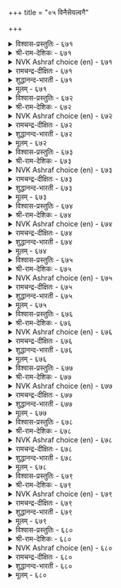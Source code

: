 +++
title = "०५ विनैसॆयल्वगै"

+++


<details><summary>विश्वास-प्रस्तुतिः - ६७१</summary>

सूऴ्च्चि मुडिवु तुणिवॆय्दल् अत्तुणिवु  
ताऴ्च्चियुळ् तङ्गुदल् तीदु।       ६७१
</details>

<details><summary>श्री-राम-देशिकः - ६७१</summary>

अधिकारः ६८. कार्याचरणप्रकारः  
अनिवार्यमिदं चेति विमर्शन्निर्णये सति ।  
आलस्यं नैव कर्तव्यमन्यथा व्यसनं भवेत् ॥ ६७१॥
</details>

<details><summary>NVK Ashraf choice (en) - ६७१</summary>

०६७१
The end of deliberation is decision.
To decide and dawdle is bad.
(P.S. Sundaram)
</details>

<details><summary>रामचन्द्र-दीक्षितः - ६७१</summary>

671\. cūḻcci muṭivu tuṇivu eytal; at tuṇivu  
tāḻcciyuḷ taṅkutal tītu.

671\. Decision is the result of deliberation. It is harmful to rest it low.  
</details>

<details><summary>शुद्धानन्द-भारती - ६७१</summary>

1\. சூழ்ச்சி முடிவு துணிவெய்தல் அத்துணிவு  
தாழ்ச்சியுள் தங்குதல் தீது.  
When counsel takes a resolve strong  
Weak delay of action is wrong.        671  
</details>

<details><summary>मूलम् - ६७१</summary>

सूऴ्च्चि मुडिवु तुणिवॆय्दल् अत्तुणिवु  
ताऴ्च्चियुळ् तङ्गुदल् तीदु।       ६७१
</details>

<details><summary>विश्वास-प्रस्तुतिः - ६७२</summary>

तूङ्गुग तूङ्गिच् चॆयऱ्पाल तूङ्गऱ्क  
तूङ्गादु सॆय्युम् विनै।       ६७२
</details>

<details><summary>श्री-राम-देशिकः - ६७२</summary>

यदालस्येन कर्तव्यं तत्रालस्य प्रदर्श्यताम् ।  
त्वरया करणीयं यत् तत्रालस्यं न शोभनाम् ॥ ६७२॥
</details>

<details><summary>NVK Ashraf choice (en) - ६७२</summary>

०६७२
Delay where delay is needed,
But do not delay when you must act.
(P.S. Sundaram)
</details>

<details><summary>रामचन्द्र-दीक्षितः - ६७२</summary>

672\. tūṅkuka, tūṅkic ceyaṟpāla; tūṅkaṟka,  
tūṅkātu ceyyum viṉai.

672\. Delay such things as call for delay. But never delay that which cannot be delayed.  
</details>

<details><summary>शुद्धानन्द-भारती - ६७२</summary>

2\. தூங்குக தூங்கிச் செயற்பால தூங்கற்க  
தூங்காது செய்யும் வினை.  
Delay such acts as need delay  
Delay not acts that need display.        672  
</details>

<details><summary>मूलम् - ६७२</summary>

तूङ्गुग तूङ्गिच् चॆयऱ्पाल तूङ्गऱ्क  
तूङ्गादु सॆय्युम् विनै।       ६७२
</details>

<details><summary>विश्वास-प्रस्तुतिः - ६७३</summary>

ङल्लुम्वा यॆल्लाम् विनैनण्ड्रे ऒल्लाक्काल्  
सॆल्लुम्वाय् नोक्किच् चॆयल्।       ६७३
</details>

<details><summary>श्री-राम-देशिकः - ६७३</summary>

लब्धेऽवकाशो सर्वत्र कृत्वा कार्यं समाप्यताम् ।  
तदभावे यदा यत्तु साध्यं तत् तत्र साध्यताम् ॥ ६७३॥
</details>

<details><summary>NVK Ashraf choice (en) - ६७३</summary>

०६७३
Better strike wherever possible;
Elsewhere, consider other feasible means. *
(P.S. Sundaram)
</details>

<details><summary>रामचन्द्र-दीक्षितः - ६७३</summary>

673\. ollum vāy ellām viṉai naṉṟē; ollākkāl,  
cellum vāy nōkkic ceyal.

673\. Achieve a thing wherever possible; if it were not possible adopt a cautious policy.  
</details>

<details><summary>शुद्धानन्द-भारती - ६७३</summary>

3\. ஒல்லும்வா யெல்லாம் வினைநன்றே ஒல்லாக்கால்  
செல்லும்வாய் நோக்கிச் செயல்.  
It's best to act when feasible  
If not see what is possible.        673  
</details>

<details><summary>मूलम् - ६७३</summary>

ङल्लुम्वा यॆल्लाम् विनैनण्ड्रे ऒल्लाक्काल्  
सॆल्लुम्वाय् नोक्किच् चॆयल्।       ६७३
</details>

<details><summary>विश्वास-प्रस्तुतिः - ६७४</summary>

विनैबगै ऎण्ड्रिरण्डिन् ऎच्चम् निनैयुङ्गाल्  
तीयॆच्चम् पोलत् तॆऱुम्।       ६७४
</details>

<details><summary>श्री-राम-देशिकः - ६७४</summary>

आरब्धकार्ये यच्छिष्टं शिष्टं यद्धतशत्रुषु ।  
द्वयं गूढं सदन्ते तु दहेच्छिष्टस्फुलिङ्गवत् ॥ ६७४॥
</details>

<details><summary>NVK Ashraf choice (en) - ६७४</summary>

०६७४
Both tasks and foes, if left unfinished,
Will destroy like fire left un-extinguished. *
(Satguru Subramuniyaswami), ( Shuddhananda Bharatiar)
</details>

<details><summary>रामचन्द्र-दीक्षितः - ६७४</summary>

674\. viṉai, pakai eṉṟu iraṇṭiṉ eccam, niṉaiyuṅkāl,  
tī eccam pōlat teṟum.

674\. An unfinished deed and an unfinished fight will like a half extinguished fire, cause ultimate harm.  
</details>

<details><summary>शुद्धानन्द-भारती - ६७४</summary>

4\. வினைபகை என்றிரண்டின் எச்சம் நினையுங்கால்  
தீயெச்சம் போலத் தெறும்.  
Work or foe left unfinished  
Flare up like fire unextinguished.        674  
</details>

<details><summary>मूलम् - ६७४</summary>

विनैबगै ऎण्ड्रिरण्डिन् ऎच्चम् निनैयुङ्गाल्  
तीयॆच्चम् पोलत् तॆऱुम्।       ६७४
</details>

<details><summary>विश्वास-प्रस्तुतिः - ६७५</summary>

पॊरुळ्गरुवि कालम् विनैयिडनॊडु ऐन्दुम्  
इरुळ्दीर ऎण्णिच् चॆयल्।       ६७५
</details>

<details><summary>श्री-राम-देशिकः - ६७५</summary>

द्रव्यकालक्रियाहेतुस्थलानामनुकूलताम् ।  
पञ्चानामपि विस्पष्ठं बुध्वा कार्यं विधीयताम् ॥ ६७५॥
</details>

<details><summary>NVK Ashraf choice (en) - ६७५</summary>

०६७५
Five things should be pondered before you act:
Resources, weapons, time, place and deed.
(P.S. Sundaram)
</details>

<details><summary>रामचन्द्र-दीक्षितः - ६७५</summary>

675\. poruḷ, karuvi, kālam, viṉai, iṭaṉoṭu aintum  
iruḷ tīra eṇṇic ceyal!.

675\. Do a thing after carefully deliberating on five things; resources, means, the time, the nature of the deed, and the place.  
</details>

<details><summary>शुद्धानन्द-भारती - ६७५</summary>

5\. பொருள்கருவி காலம் வினையிடனொடு ஐந்தும்  
இருள்தீர எண்ணிச் செயல்.  
Money and means, time, place and deed  
Decide these five and then proceed.        675  
</details>

<details><summary>मूलम् - ६७५</summary>

पॊरुळ्गरुवि कालम् विनैयिडनॊडु ऐन्दुम्  
इरुळ्दीर ऎण्णिच् चॆयल्।       ६७५
</details>

<details><summary>विश्वास-प्रस्तुतिः - ६७६</summary>

मुडिवुम् इडैयूऱुम् मुट्रियाङ्गु ऎय्दुम्  
पडुबयनुम् पार्त्तुच् चॆयल्।       ६७६
</details>

<details><summary>श्री-राम-देशिकः - ६७६</summary>

क्रियासम्बन्धिनो यत्नान् विघ्नान् सम्भावितान् तथा ।  
अन्ते महाफलप्राप्तिं त्रयं बुध्वा क्रियां कुरु ॥ ६७६॥
</details>

<details><summary>NVK Ashraf choice (en) - ६७६</summary>

०६७६
Weigh well before you plunge:
The inputs, impediments and gain.
(P.S. Sundaram)
</details>

<details><summary>रामचन्द्र-दीक्षितः - ६७६</summary>

676\. muṭivum, iṭaiyūṟum, muṟṟiyāṅku eytum  
paṭupayaṉum, pārttuc ceyal!.

676\. In doing a thing, weigh deeply your aim, the hindrances and the final gain thereof.  
</details>

<details><summary>शुद्धानन्द-भारती - ६७६</summary>

6\. முடிவும் இடையூறும் முற்றியாங்கு எய்தும்  
படுபயனும் பார்த்துச் செயல்.  
Weigh well the end, hindrance, profit  
And then pursue a fitting act.        676  
</details>

<details><summary>मूलम् - ६७६</summary>

मुडिवुम् इडैयूऱुम् मुट्रियाङ्गु ऎय्दुम्  
पडुबयनुम् पार्त्तुच् चॆयल्।       ६७६
</details>

<details><summary>विश्वास-प्रस्तुतिः - ६७७</summary>

सॆय्विनै सॆय्वान् सॆयन्मुऱै अव्विनै  
उळ्ळऱिवान् उळ्ळम् कॊळल्।       ६७७
</details>

<details><summary>श्री-राम-देशिकः - ६७७</summary>

कार्ये प्राप्ते क्रियातत्त्वं बुध्वा पूर्वं तु सा क्रिया ।  
यैः कृता भावमेषां च ज्ञात्वा कार्ये मतिं कुरु ॥ ६७७॥
</details>

<details><summary>NVK Ashraf choice (en) - ६७७</summary>

०६७७
Experts have the expertise.
Get that expertise by knowing him inside out.
(S.M. Diaz), (N.V.K. Ashraf)
</details>

<details><summary>रामचन्द्र-दीक्षितः - ६७७</summary>

677\. ceyviṉai ceyvāṉ ceyalmuṟai, av viṉai  
uḷ aṟivāṉ uḷḷam koḷal.

677\. The manner in which a thing should be done is to be determined after consulting an expert.  
</details>

<details><summary>शुद्धानन्द-भारती - ६७७</summary>

7\. செய்வினை செய்வான் செயல்முறை அவ்வினை  
உள்ளறிவான் உள்ளம் கொளல்.  
Know first the secret from experts  
That is the way of fruitful acts.        677  
</details>

<details><summary>मूलम् - ६७७</summary>

सॆय्विनै सॆय्वान् सॆयन्मुऱै अव्विनै  
उळ्ळऱिवान् उळ्ळम् कॊळल्।       ६७७
</details>

<details><summary>विश्वास-प्रस्तुतिः - ६७८</summary>

विनैयान् विनैयाक्किक् कोडल् ननैगवुळ्  
यानैयाल् यानैयात् तट्रु।       ६७८
</details>

<details><summary>श्री-राम-देशिकः - ६७८</summary>

मत्तेभमेकं संप्रेप्य यथन्यो गृह्यते गजः ।  
कृतेनैकेन कार्येण तथान्यदपि साध्यताम् ॥ ६७८॥
</details>

<details><summary>NVK Ashraf choice (en) - ६७८</summary>

०६७८
Let one target be achieved through one's action,
Like an elephant through another. *
SDR
</details>

<details><summary>रामचन्द्र-दीक्षितः - ६७८</summary>

678\. viṉaiyāṉ viṉai ākkikkōṭal-naṉai kavuḷ  
yāṉaiyāl yāṉai yāttaṟṟu.

678\. Use one act to achieve another just as one wild elephant is used to capture another.  
</details>

<details><summary>शुद्धानन्द-भारती - ६७८</summary>

8\. வினையால் வினையாக்கிக் கோடல் நனைகவுள்  
யானையால் யானையாத் தற்று.  
Lure a tusker by a tusker  
Achieve a deed by deed better.        678  
</details>

<details><summary>मूलम् - ६७८</summary>

विनैयान् विनैयाक्किक् कोडल् ननैगवुळ्  
यानैयाल् यानैयात् तट्रु।       ६७८
</details>

<details><summary>विश्वास-प्रस्तुतिः - ६७९</summary>

नट्टार्क्कु नल्ल सॆयलिन् विरैन्ददे  
ऒट्टारै ऒट्टिक् कॊळल्।       ६७९
</details>

<details><summary>श्री-राम-देशिकः - ६७९</summary>

सुहृदां साह्यकरणं न मुख्यं कुरु तच्छनैः ।  
अप्रिया ये स्वशत्रोस्तैः सख्यं प्रथमतः कुरु ॥ ६७९॥
</details>

<details><summary>NVK Ashraf choice (en) - ६७९</summary>

०६७९
More urgent than rewarding friends,
Is to befriend enemies. *
(K. Krishnaswamy & Vijaya Ramkumar)
</details>

<details><summary>रामचन्द्र-दीक्षितः - ६७९</summary>

679\. naṭṭārkku nalla ceyaliṉ viraintatē-  
oṭṭārai oṭṭikkoḷal.

679\. It is much more urgent to secure the alliance of one’s enemies, than to do good to one’s friends.  
</details>

<details><summary>शुद्धानन्द-भारती - ६७९</summary>

9\. நட்டார்க்கு நல்ல செயலின் விரைந்ததே  
ஒட்டாரை ஒட்டிக் கொளல்.  
Than doing good to friends it is  
More urgent to befriend the foes.        679  
</details>

<details><summary>मूलम् - ६७९</summary>

नट्टार्क्कु नल्ल सॆयलिन् विरैन्ददे  
ऒट्टारै ऒट्टिक् कॊळल्।       ६७९
</details>

<details><summary>विश्वास-प्रस्तुतिः - ६८०</summary>

उऱैसिऱियार् उळ्नडुङ्गल् अञ्जिक् कुऱैबॆऱिन्  
कॊळ्वर् पॆरियार्प् पणिन्दु।       ६८०
</details>

<details><summary>श्री-राम-देशिकः - ६८०</summary>

दुर्बलाः स्वाश्रितजनत्रासनिर्मूलनेच्छया ।  
बलिष्ठैः सह सम्बन्धं कुर्युरर्थं प्रदाय वा ॥ ६८०॥
</details>

<details><summary>NVK Ashraf choice (en) - ६८०</summary>

०६८०
If you are weak and fear internal trouble,
Seize conciliation with the strong. *
(P.S. Sundaram)
</details>

<details><summary>रामचन्द्र-दीक्षितः - ६८०</summary>

680\. uṟai ciṟiyār uḷ naṭuṅkal añci, kuṟai peṟiṉ,  
koḷvar periyārp paṇintu.

680\. Fearing that their weak king may quake with fear, ministers will bow before superior kings and accept their terms.  
</details>

<details><summary>शुद्धानन्द-भारती - ६८०</summary>

10\. உறைசிறியார் உள்நடுங்கல் அஞ்சிக் குறைபெறின்  
கொள்வர் பெரியார்ப் பணிந்து.  
Small statesmen fearing people's fear  
Submit to foes superior.        680  
</details>

<details><summary>मूलम् - ६८०</summary>

उऱैसिऱियार् उळ्नडुङ्गल् अञ्जिक् कुऱैबॆऱिन्  
कॊळ्वर् पॆरियार्प् पणिन्दु।       ६८०
</details>
